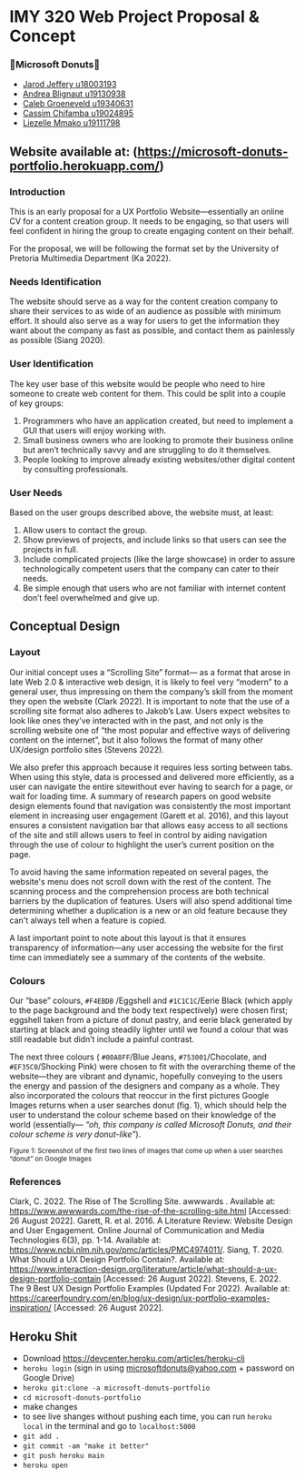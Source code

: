 # IMY 320 Web Project Proposal & Concept
### 🍩Microsoft Donuts🍩

- [Jarod Jeffery       u18003193](https://github.com/TheGayKo)
- [Andrea Blignaut     u19130938](https://github.com/andreabeatrice)
- [Caleb Groeneveld    u19340631](https://github.com/u19340631) 
- [Cassim Chifamba     u19024895](https://github.com/catsums)
- [Liezelle Mmako      u19111798](https://github.com/Liezelle20)

## Website available at: (https://microsoft-donuts-portfolio.herokuapp.com/)

### Introduction
This is an early proposal for a UX Portfolio Website—essentially an online CV for a content creation group. It needs to be engaging, so that users will feel confident in hiring the group to create engaging content on their behalf.

For the proposal, we will be following the format set by the University of Pretoria Multimedia Department (Ka 2022).

### Needs Identification
The website should serve as a way for the content creation company to share their services to as wide of an audience as possible with minimum effort. It should also serve as a way for users to get the information they want about the company as fast as possible, and contact them as painlessly as possible (Siang 2020).

### User Identification
The key user base of this website would be people who need to hire someone to create web content for them. This could be split into a couple of key groups:
 1. Programmers who have an application created, but need to implement a GUI that users will enjoy working with.
 2. Small business owners who are looking to promote their business online but aren’t technically savvy and are struggling to do it themselves.
 3. People looking to improve already existing websites/other digital content by consulting professionals.

### User Needs
Based on the user groups described above, the website must, at least:
 1. Allow users to contact the group.
 2. Show previews of projects, and include links so that users can see the projects in full.
 3. Include complicated projects (like the large showcase) in order to assure technologically competent users that the company can cater to their needs.
 4. Be simple enough that users who are not familiar with internet content don’t feel overwhelmed and give up.

## Conceptual Design
### Layout
Our initial concept uses a “Scrolling Site” format— as a format that arose in late Web 2.0 & interactive web design, it is likely to feel very “modern” to a general user, thus impressing on them the company’s skill from the moment they open the website (Clark 2022). It is important to note that the use of a scrolling site format also adheres to Jakob’s Law. Users expect websites to look like ones they’ve interacted with in the past, and not only is the scrolling website one of “the most popular and effective ways of delivering content on the internet”, but it also follows the format of many other UX/design portfolio sites (Stevens 2022).

We also prefer this approach because it requires less sorting between tabs. When using this style, data is processed and delivered more efficiently, as a user can navigate the entire sitewithout ever having to search for a page, or wait for loading time. A summary of research papers on good website design elements found that navigation was consistently the most important element in increasing user engagement (Garett et al. 2016), and this layout ensures a consistent navigation bar that allows easy access to all sections of the site and still allows users to feel in control by aiding navigation through the use of colour to highlight the user’s current position on the page.

To avoid having the same information repeated on several pages, the website's menu does not scroll down with the rest of the content. The scanning process and the comprehension process are both technical barriers by the duplication of features. Users will also spend additional time determining whether a duplication is a new or an old feature because they can't always tell when a feature is copied.

A last important point to note about this layout is that it ensures transparency of information—any user accessing the website for the first time can immediately see a summary of the contents of the website.

### Colours
Our “base” colours, `#F4EBDB` /Eggshell and `#1C1C1C`/Eerie Black (which apply to the page background and the body text respectively) were chosen first; eggshell taken from a picture of donut pastry, and eerie black generated by starting at black and going steadily lighter until we found a colour that was still readable but didn’t include a painful contrast.

The next three colours ( `#00A8FF`/Blue Jeans, `#753001`/Chocolate, and `#EF35C0`/Shocking Pink) were chosen to fit with the overarching theme of the website—they are vibrant and dynamic, hopefully conveying to the users the energy and passion of the designers and company as a whole. They also incorporated the colours that reoccur in the first pictures Google Images returns when a user searches donut (fig. 1), which should help the user to understand the colour scheme based on their knowledge of the world (essentially— *“oh, this company is called Microsoft Donuts, and their colour scheme is very donut-like”*).


<sub>Figure 1: Screenshot of the first two lines of images that come up when a user searches “donut” on Google Images</sub>


### References
Clark, C. 2022. The Rise of The Scrolling Site. awwwards . Available at: https://www.awwwards.com/the-rise-of-the-scrolling-site.html [Accessed: 26 August 2022].
Garett, R. et al. 2016. A Literature Review: Website Design and User Engagement. Online Journal of Communication and Media Technologies 6(3), pp. 1-14. Available at: https://www.ncbi.nlm.nih.gov/pmc/articles/PMC4974011/.
Siang, T. 2020. What Should a UX Design Portfolio Contain?. Available at: https://www.interaction-design.org/literature/article/what-should-a-ux-design-portfolio-contain [Accessed: 26 August 2022].
Stevens, E. 2022. The 9 Best UX Design Portfolio Examples (Updated For 2022). Available at: https://careerfoundry.com/en/blog/ux-design/ux-portfolio-examples-inspiration/ [Accessed: 26 August 2022].

## Heroku Shit
* Download https://devcenter.heroku.com/articles/heroku-cli
* ```heroku login``` (sign in using microsoftdonuts@yahoo.com + password on Google Drive)
* ```heroku git:clone -a microsoft-donuts-portfolio```
* ```cd microsoft-donuts-portfolio```
* make changes
* to see live shanges without pushing each time, you can run ```heroku local``` in the terminal and go to ```localhost:5000```
* ```git add .```
* ```git commit -am "make it better"```
* ```git push heroku main```
* ```heroku open```
